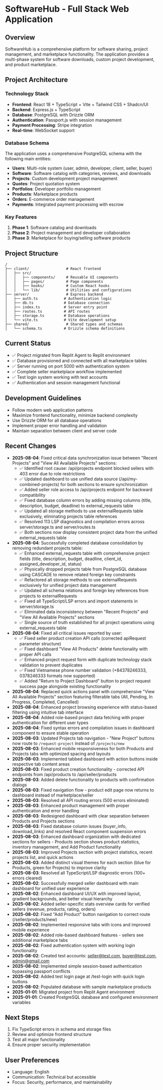 # SoftwareHub - Full Stack Web Application

## Overview
SoftwareHub is a comprehensive platform for software sharing, project management, and marketplace functionality. The application provides a multi-phase system for software downloads, custom project development, and product marketplace.

## Project Architecture

### Technology Stack
- **Frontend**: React 18 + TypeScript + Vite + Tailwind CSS + Shadcn/UI
- **Backend**: Express.js + TypeScript
- **Database**: PostgreSQL with Drizzle ORM
- **Authentication**: Passport.js with session management
- **Payment Processing**: Stripe integration
- **Real-time**: WebSocket support

### Database Schema
The application uses a comprehensive PostgreSQL schema with the following main entities:
- **Users**: Multi-role system (user, admin, developer, client, seller, buyer)
- **Software**: Software catalog with categories, reviews, and downloads
- **Projects**: Custom development project management
- **Quotes**: Project quotation system
- **Portfolios**: Developer portfolio management
- **Products**: Marketplace products
- **Orders**: E-commerce order management
- **Payments**: Integrated payment processing with escrow

### Key Features
1. **Phase 1**: Software catalog and downloads
2. **Phase 2**: Project management and developer collaboration
3. **Phase 3**: Marketplace for buying/selling software products

## Project Structure
```
/
├── client/                 # React frontend
│   ├── src/
│   │   ├── components/     # Reusable UI components
│   │   ├── pages/          # Page components
│   │   ├── hooks/          # Custom React hooks
│   │   └── lib/            # Utilities and configurations
├── server/                 # Express backend
│   ├── auth.ts            # Authentication logic
│   ├── db.ts              # Database connection
│   ├── index.ts           # Server entry point
│   ├── routes.ts          # API routes
│   ├── storage.ts         # Database operations
│   └── vite.ts            # Vite development setup
├── shared/                 # Shared types and schemas
│   └── schema.ts          # Drizzle schema definitions
```

## Current Status
- ✅ Project migrated from Replit Agent to Replit environment
- ✅ Database provisioned and connected with all marketplace tables
- ✅ Server running on port 5000 with authentication system
- ✅ Complete seller marketplace workflow implemented
- ✅ Test login system working with test accounts
- ✅ Authentication and session management functional

## Development Guidelines
- Follow modern web application patterns
- Maximize frontend functionality, minimize backend complexity
- Use Drizzle ORM for all database operations
- Implement proper error handling and validation
- Maintain separation between client and server code

## Recent Changes
- **2025-08-04**: Fixed critical data synchronization issue between "Recent Projects" and "View All Available Projects" sections:
  - ✅ Identified root cause: /api/projects endpoint blocked sellers with 403 error due to role restrictions
  - ✅ Updated dashboard to use unified data source (/api/my-combined-projects) for both sections to ensure synchronization
  - ✅ Added seller role access to /api/projects endpoint for backward compatibility
  - ✅ Fixed database column errors by adding missing columns (title, description, budget, deadline) to external_requests table
  - ✅ Updated all storage methods to use externalRequests table exclusively, eliminating projects table references
  - ✅ Resolved 113 LSP diagnostics and compilation errors across server/storage.ts and server/routes.ts
  - ✅ Both sections now display consistent project data from the unified external_requests table
- **2025-08-04**: Successfully completed database consolidation by removing redundant projects table:
  - ✅ Enhanced external_requests table with comprehensive project fields (title, description, budget, deadline, client_id, assigned_developer_id, status)
  - ✅ Physically dropped projects table from PostgreSQL database using CASCADE to remove related foreign key constraints
  - ✅ Refactored all storage methods to use externalRequests exclusively for unified project data management
  - ✅ Updated all schema relations and foreign key references from projects to externalRequests
  - ✅ Fixed all TypeScript/LSP errors and import statements in server/storage.ts
  - ✅ Eliminated data inconsistency between "Recent Projects" and "View All Available Projects" sections
  - ✅ Single source of truth established for all project operations using external_requests table
- **2025-08-04**: Fixed all critical issues reported by user:
  - ✅ Fixed seller product creation API calls (corrected apiRequest parameter structure)
  - ✅ Fixed dashboard "View All Products" delete functionality with proper API calls
  - ✅ Enhanced project request form with duplicate technology stack validation to prevent duplicates
  - ✅ Fixed Vietnamese phone number validation (+84378246333, 0378246333 formats now supported)
  - ✅ Added "Return to Project Dashboard" button to project request success page alongside existing functionality
- **2025-08-04**: Replaced quick actions panel with comprehensive "View All Available Projects" section featuring filterable tabs (All, Pending, In Progress, Completed, Cancelled)
- **2025-08-04**: Enhanced project browsing experience with status-based filtering using intuitive tab interface
- **2025-08-04**: Added role-based project data fetching with proper authentication for different user types
- **2025-08-04**: Fixed syntax errors and compilation issues in dashboard component to ensure stable operation
- **2025-08-03**: Updated Projects tab navigation - "New Project" buttons now route to `/request-project` instead of `/projects/new`
- **2025-08-03**: Enhanced mobile responsiveness for both Products and Projects tabs with optimized spacing and layouts
- **2025-08-03**: Implemented tabbed dashboard with action buttons inside respective tab content areas
- **2025-08-03**: Fixed product creation functionality - corrected API endpoints from /api/products to /api/seller/products
- **2025-08-03**: Added delete functionality to products with confirmation dialogs
- **2025-08-03**: Fixed navigation flow - product edit page now returns to dashboard instead of marketplace/seller
- **2025-08-03**: Resolved all API routing errors (500 errors eliminated)
- **2025-08-03**: Enhanced product management with proper authentication and error handling
- **2025-08-03**: Redesigned dashboard with clear separation between Products and Projects sections
- **2025-08-03**: Fixed database column issues (buyer_info, download_links) and resolved React component suspension errors
- **2025-08-03**: Enhanced dashboard organization with dedicated sections for sellers - Products section shows product statistics, inventory management, and Add Product functionality
- **2025-08-03**: Improved Projects section with project statistics, recent projects list, and quick actions
- **2025-08-03**: Added distinct visual themes for each section (blue for Products, green for Projects) to improve clarity
- **2025-08-03**: Resolved all TypeScript/LSP diagnostic errors (100+ errors cleared)
- **2025-08-02**: Successfully merged seller dashboard with main dashboard for unified user experience
- **2025-08-02**: Enhanced dashboard UI/UX with improved layout, gradient backgrounds, and better visual hierarchy
- **2025-08-02**: Added seller-specific stats overview cards for verified sellers (revenue, products, rating, orders)
- **2025-08-02**: Fixed "Add Product" button navigation to correct route (/seller/products/new)
- **2025-08-02**: Implemented responsive tabs with icons and improved mobile experience
- **2025-08-02**: Added role-based dashboard features - sellers see additional marketplace tabs
- **2025-08-02**: Fixed authentication system with working login functionality
- **2025-08-02**: Created test accounts: seller@test.com, buyer@test.com, admin@gmail.com
- **2025-08-02**: Implemented simple session-based authentication bypassing passport conflicts
- **2025-08-02**: Added test login page at /test-login with quick login buttons
- **2025-08-02**: Populated database with sample marketplace products
- **2025-01-01**: Migrated project from Replit Agent environment
- **2025-01-01**: Created PostgreSQL database and configured environment variables

## Next Steps
1. Fix TypeScript errors in schema and storage files
2. Review and optimize frontend structure
3. Test all major functionality
4. Ensure proper security implementation

## User Preferences
- Language: English
- Communication: Technical but accessible
- Focus: Security, performance, and maintainability